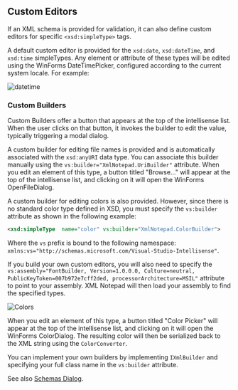 ## Custom Editors

If an XML schema is provided for validation, it can also define custom editors for specific `<xsd:simpleType>` tags.

A default custom editor is provided for the `xsd:date`, `xsd:dateTime`, and `xsd:time` simpleTypes. Any element or attribute of these types will be edited using the WinForms DateTimePicker, configured according to the current system locale. For example:

![datetime](../assets/images/datetime.jpg)

### Custom Builders

Custom Builders offer a button that appears at the top of the intellisense list. When the user clicks on that button, it invokes the builder to edit the value, typically triggering a modal dialog.

A custom builder for editing file names is provided and is automatically associated with the `xsd:anyURI` data type. You can associate this builder manually using the `vs:builder="XmlNotepad.UriBuilder"` attribute. When you edit an element of this type, a button titled "Browse..." will appear at the top of the intellisense list, and clicking on it will open the WinForms OpenFileDialog.

A custom builder for editing colors is also provided. However, since there is no standard color type defined in XSD, you must specify the `vs:builder` attribute as shown in the following example:

```xml
<xsd:simpleType  name="color" vs:builder="XmlNotepad.ColorBuilder">
```
Where the `vs` prefix is bound to the following namespace: `xmlns:vs="http://schemas.microsoft.com/Visual-Studio-Intellisense"`.

If you build your own custom editors, you will also need to specify the `vs:assembly="FontBuilder, Version=1.0.0.0, Culture=neutral, PublicKeyToken=007b972e7cff2ded, processorArchitecture=MSIL"` attribute to point to your assembly. XML Notepad will then load your assembly to find the specified types.

![Colors](../assets/images/colors.jpg)

When you edit an element of this type, a button titled "Color Picker" will appear at the top of the intellisense list, and clicking on it will open the WinForms ColorDialog. The resulting color will then be serialized back to the XML string using the `ColorConverter`.

You can implement your own builders by implementing `IXmlBuilder` and specifying your full class name in the `vs:builder` attribute.

See also [Schemas Dialog](schemas.md).
